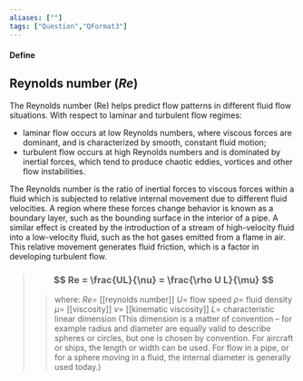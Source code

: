 ```yaml
---
aliases: [""]
tags: ["Question","QFormat3"]
---
```


#### Define
## Reynolds number ($Re$)
The Reynolds number (Re) helps predict flow patterns in different fluid flow situations. With respect to laminar and turbulent flow regimes:
- laminar flow occurs at low Reynolds numbers, where viscous forces are dominant, and is characterized by smooth, constant fluid motion;
- turbulent flow occurs at high Reynolds numbers and is dominated by inertial forces, which tend to produce chaotic eddies, vortices and other flow instabilities.

The Reynolds number is the ratio of inertial forces to viscous forces within a fluid which is subjected to relative internal movement due to different fluid velocities. A region where these forces change behavior is known as a boundary layer, such as the bounding surface in the interior of a pipe. A similar effect is created by the introduction of a stream of high-velocity fluid into a low-velocity fluid, such as the hot gases emitted from a flame in air. This relative movement generates fluid friction, which is a factor in developing turbulent flow.

> ### $$ Re = \frac{UL}{\nu} = \frac{\rho U L}{\mu} $$ 
>> where:
>> $Re=$ [[reynolds number]] 
>> $U=$ flow speed
>> $\rho=$ fluid density
>> $\mu=$ [[viscosity]]
>> $\nu=$ [[kinematic viscosity]]
>> $L=$ characteristic linear dimension (This dimension is a matter of convention – for example radius and diameter are equally valid to describe spheres or circles, but one is chosen by convention. For aircraft or ships, the length or width can be used. For flow in a pipe, or for a sphere moving in a fluid, the internal diameter is generally used today.)